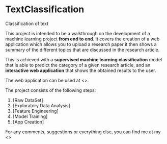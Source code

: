 # TextClassification
Classification of text 

This project is intended to be a walkthrough on the development of a machine learning project **from end to end**. It covers the creation of a web application which allows you to upload a research paper it then shows a summary of the different topics that are discussed in the research article.

This is achieved with a **supervised machine learning classification** model that is able to predict the category of a given research article, and an **interactive web application** that shows the obtained results to the user.

The web application can be used at <>.

The project consists of the following steps:
1. [Raw DataSet]
1. [Exploratory Data Analysis]
2. [Feature Engineering]
3. [Model Training]
4. [App Creation]

For any comments, suggestions or everything else, you can find me at my <>
